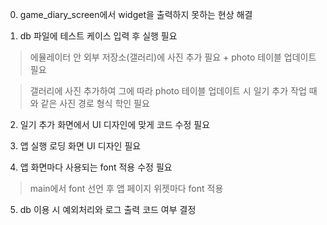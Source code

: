 0. game_diary_screen에서 widget을 출력하지 못하는 현상 해결

1. db 파일에 테스트 케이스 입력 후 실행 필요
> 에뮬레이터 안 외부 저장소(갤러리)에 사진 추가 필요 + photo 테이블 업데이트 필요

> 갤러리에 사진 추가하여 그에 따라 photo 테이블 업데이트 시 일기 추가 작업 때와 같은 사진 경로 형식 학인 필요

2. 일기 추가 화면에서 UI 디자인에 맞게 코드 수정 필요

3. 앱 실행 로딩 화면 UI 디자인 필요

4. 앱 화면마다 사용되는 font 적용 수정 필요
> main에서 font 선언 후 앱 페이지 위젯마다 font 적용

5. db 이용 시 예외처리와 로그 출력 코드 여부 결정
